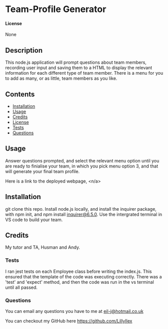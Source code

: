 # Team-Profile Generator

#### License
  None 

## Description
  This node.js application will prompt questions about team members, recording user input and saving them to a HTML to display the relevant information for each different type of team member. There is a menu for you to add as many, or as little, team members as you like. 
  
## Contents
  - [Installation](#installation)
  - [Usage](#usage)
  - [Credits](#credits)
  - [License](#license)
  - [Tests](#tests)
  - [Questions](#questions)

## Usage
  Answer questions prompted, and select the relevant menu option until you are ready to finialise your team, in which you pick menu option 3, and that will generate your final team profile.

  Here is a link to the deployed webpage, <n/a>
  
 ## Installation
 git clone this repo. Install node.js locally, and install the inquirer package, with npm init, and npm install inquirer@6.5.0. Use the intergrated terminal in VS code to build your team.

## Credits
  My tutor and TA, Husman and Andy.

### Tests
  I ran jest tests on each Employee class before writing the index.js. This ensured that the template of the code was executing correctly. There was a 'test' and 'expect' method, and then the code was run in the vs terminal until all passed.

### Questions
  You can email any questions you have to me at <eil-j@hotmail.co.uk>

  You can checkout my GitHub here <https://github.com/LillyIlex>
